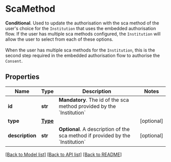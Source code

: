 # ScaMethod

__Conditional__. Used to update the authorisation with the sca method of the user's choice for the `Institution` that uses the embedded authorisation flow. If the user has multiple sca methods configured, the `Institution` will allow the user to select from each of these options. <br><br>When the user has multiple sca methods for the `Institution`, this is the second step required in the embedded authorisation flow to authorise the `Consent`.
## Properties
Name | Type | Description | Notes
------------ | ------------- | ------------- | -------------
**id** | **str** | __Mandatory__. The id of the sca method provided by the &#x60;Institution&#x60; | 
**type** | [**Type**](Type.md) |  | [optional] 
**description** | **str** | __Optional__. A description of the sca method if provided by the &#x60;Institution&#x60; | [optional] 

[[Back to Model list]](../README.md#documentation-for-models) [[Back to API list]](../README.md#documentation-for-api-endpoints) [[Back to README]](../README.md)



